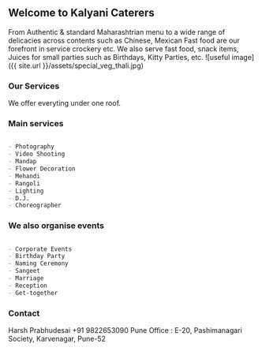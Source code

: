 ## Welcome to Kalyani Caterers

From Authentic & standard Maharashtrian menu to a wide range of delicacies across contents such as Chinese, Mexican Fast food are our forefront in service crockery etc. We also serve fast food, snack items, Juices for small parties such as Birthdays, Kitty Parties, etc.
![useful image]({{ site.url }}/assets/special_veg_thali.jpg)
### Our Services

We offer everyting under one roof.

### Main services
```markdown

- Photography 
- Video Shooting
- Mandap
- Flower Decoration
- Mehandi
- Rangoli
- Lighting
- D.J.
- Choreographer 

```
### We also organise events
```markdown

- Corporate Events
- Birthday Party
- Naming Ceremony 
- Sangeet
- Marriage
- Reception
- Get-together

```

### Contact
Harsh Prabhudesai
+91 9822653090
Pune Office : E-20, Pashimanagari
Society, Karvenagar, Pune-52

